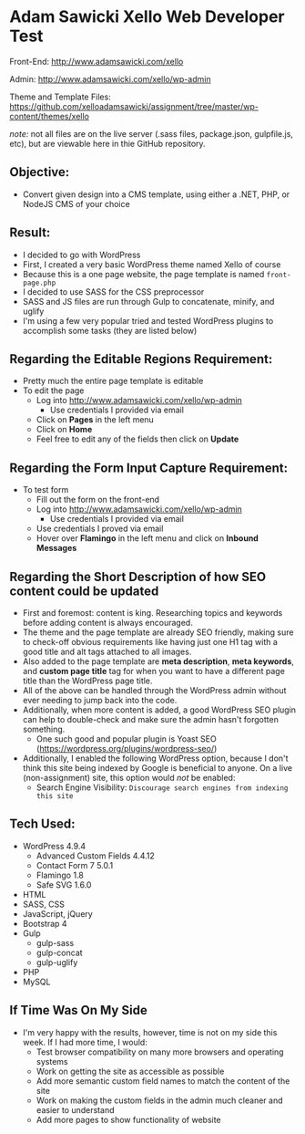 # Adam Sawicki Xello Web Developer Test

Front-End: http://www.adamsawicki.com/xello

Admin: http://www.adamsawicki.com/xello/wp-admin

Theme and Template Files: https://github.com/xelloadamsawicki/assignment/tree/master/wp-content/themes/xello

*note:* not all files are on the live server (.sass files, package.json, gulpfile.js, etc), but are viewable here in thie GitHub repository.

## Objective:
 - Convert given design into a CMS template, using either a .NET, PHP, or NodeJS CMS of your choice

## Result:
  - I decided to go with WordPress
  - First, I created a very basic WordPress theme named Xello of course
  - Because this is a one page website, the page template is named `front-page.php`
  - I decided to use SASS for the CSS preprocessor
  - SASS and JS files are run through Gulp to concatenate, minify, and uglify
  - I'm using a few very popular tried and tested WordPress plugins to accomplish some tasks (they are listed below)

## Regarding the Editable Regions Requirement:
  - Pretty much the entire page template is editable
  - To edit the page
    - Log into http://www.adamsawicki.com/xello/wp-admin
      - Use credentials I provided via email
    - Click on **Pages** in the left menu
    - Click on **Home**
    - Feel free to edit any of the fields then click on **Update**

## Regarding the Form Input Capture Requirement:
  - To test form
    - Fill out the form on the front-end
    - Log into http://www.adamsawicki.com/xello/wp-admin
      - Use credentials I provided via email
    - Use credentials I proved via email
    - Hover over **Flamingo** in the left menu and click on **Inbound Messages**

## Regarding the Short Description of how SEO content could be updated
  - First and foremost: content is king. Researching topics and keywords before adding content is always encouraged.
  - The theme and the page template are already SEO friendly, making sure to check-off obvious requirements like having just one H1 tag with a good title and alt tags attached to all images.
  - Also added to the page template are **meta description**, **meta keywords**, and **custom page title** tag for when you want to have a different page title than the WordPress page title.
  - All of the above can be handled through the WordPress admin without ever needing to jump back into the code.
  - Additionally, when more content is added, a good WordPress SEO plugin can help to double-check and make sure the admin hasn't forgotten something.
    - One such good and popular plugin is Yoast SEO (https://wordpress.org/plugins/wordpress-seo/)
  - Additionally, I enabled the following WordPress option, because I don't think this site being indexed by Google is beneficial to anyone. On a live (non-assignment) site, this option would *not* be enabled:
    - Search Engine Visibility: `Discourage search engines from indexing this site`

## Tech Used:
- WordPress 4.9.4
  - Advanced Custom Fields 4.4.12
  - Contact Form 7 5.0.1
  - Flamingo 1.8
  - Safe SVG 1.6.0
- HTML
- SASS, CSS
- JavaScript, jQuery
- Bootstrap 4
- Gulp
  - gulp-sass
  - gulp-concat
  - gulp-uglify
- PHP
- MySQL

## If Time Was On My Side
  - I'm very happy with the results, however, time is not on my side this week. If I had more time, I would:
    - Test browser compatibility on many more browsers and operating systems
    - Work on getting the site as accessible as possible
    - Add more semantic custom field names to match the content of the site
    - Work on making the custom fields in the admin much cleaner and easier to understand
    - Add more pages to show functionality of website